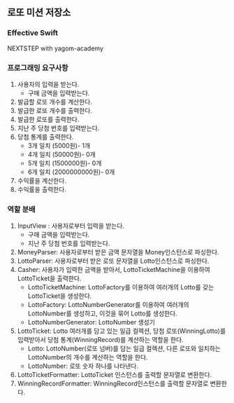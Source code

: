 ## 로또 미션 저장소
### Effective Swift
NEXTSTEP with yagom-academy

### 프로그래밍 요구사항
1. 사용자의 입력을 받는다.
    - 구매 금액을 입력받는다.
2. 발급할 로또 개수를 계산한다.
3. 발급한 로또 개수를 출력한다.
4. 발급한 로또를 출력한다.
5. 지난 주 당첨 번호를 입력받는다.
6. 당첨 통계를 출력한다.
    - 3개 일치 (5000원)- 1개
    - 4개 일치 (50000원)- 0개
    - 5개 일치 (1500000원)- 0개
    - 6개 일치 (2000000000원)- 0개
7. 수익률을 계산한다.
8. 수익률을 출력한다.

### 역할 분배
1. InputView : 사용자로부터 입력을 받는다.
    - 구매 금액을 입력받는다.
    - 지난 주 당첨 번호를 입력받는다.
3. MoneyParser: 사용자로부터 받은 금액 문자열을 Money인스턴스로 파싱한다.
4. LottoParser: 사용자로부터 받은 로또 문자열을 Lotto인스턴스로 파싱한다.
5. Casher: 사용자가 입력한 금액을 받아서, LottoTicketMachine을 이용하여 LottoTicket을 출력한다.
    - LottoTicketMachine: LottoFactory를 이용하여 여러개의 Lotto를 갖는 LottoTicket을 생성한다.
    - LottoFactory: LottoNumberGenerator를 이용하여 여러개의 LottoNumber를 생성하고, 이것을 묶어 Lotto를 생성한다.
    - LottoNumberGenerator: LottoNumber 생성기
6. LottoTicket: Lotto 여러개를 담고 있는 일급 컬렉션, 당첨 로또(WinningLotto)를 입력받아서 당첨 통계(WinningRecord)를 계산하는 역할을 한다.
    - Lotto: LottoNumber(로또 넘버)를 담는 일급 컬렉션, 다른 로또와 일치하는 LottoNumber의 개수를 계산하는 역할을 한다.
    - LottoNumber: 로또 숫자 하나를 나타낸다.
7. LottoTicketFormatter: LottoTicket 인스턴스를 출력할 문자열로 변환한다.
8. WinningRecordFormatter: WinningRecord인스턴스를 출력할 문자열로 변환한다. 





